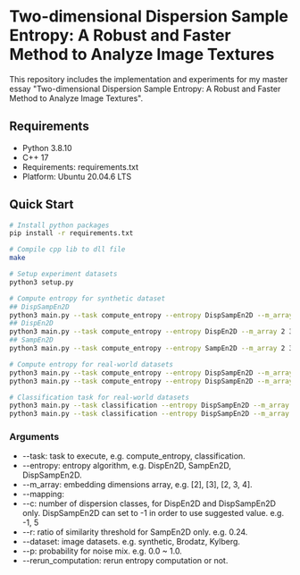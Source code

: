 # Two-dimensional Dispersion Sample Entropy: A Robust and Faster Method to Analyze Image Textures

This repository includes the implementation and experiments for my master essay "Two-dimensional Dispersion Sample Entropy: A Robust and Faster Method to Analyze Image Textures".

## Requirements
- Python 3.8.10
- C++ 17
- Requirements: requirements.txt
- Platform: Ubuntu 20.04.6 LTS

## Quick Start
```bash
# Install python packages
pip install -r requirements.txt

# Compile cpp lib to dll file
make

# Setup experiment datasets
python3 setup.py

# Compute entropy for synthetic dataset
## DispSampEn2D
python3 main.py --task compute_entropy --entropy DispSampEn2D --m_array 2 3 4 --mapping ncdf --c -1 --dataset synthetic
## DispEn2D
python3 main.py --task compute_entropy --entropy DispEn2D --m_array 2 3 4 --mapping ncdf --c 5 --dataset synthetic
## SampEn2D
python3 main.py --task compute_entropy --entropy SampEn2D --m_array 2 3 4 --r 0.24 --dataset synthetic

# Compute entropy for real-world datasets
python3 main.py --task compute_entropy --entropy DispSampEn2D --m_array 2 3 4 --mapping ncdf --c -1 --dataset Brodatz --p 0.0
python3 main.py --task compute_entropy --entropy DispSampEn2D --m_array 2 3 4 --mapping ncdf --c -1 --dataset Kylberg --p 0.0

# Classification task for real-world datasets
python3 main.py --task classification --entropy DispSampEn2D --m_array 2 3 4 --dataset Brodatz --p 0.0
python3 main.py --task classification --entropy DispSampEn2D --m_array 2 3 4 --dataset Kylberg --p 0.0
```
### Arguments
- --task: task to execute, e.g. compute_entropy, classification.
- --entropy: entropy algorithm, e.g. DispEn2D, SampEn2D, DispSampEn2D.
- --m_array: embedding dimensions array, e.g. [2], [3], [2, 3, 4].
- --mapping:
- --c: number of dispersion classes, for DispEn2D and DispSampEn2D only. DispSampEn2D can set to -1 in order to use suggested value. e.g. -1, 5
- --r: ratio of similarity threshold for SampEn2D only. e.g. 0.24.
- --dataset: image datasets. e.g. synthetic, Brodatz, Kylberg.
- --p: probability for noise mix. e.g. 0.0 ~ 1.0.
- --rerun_computation: rerun entropy computation or not.